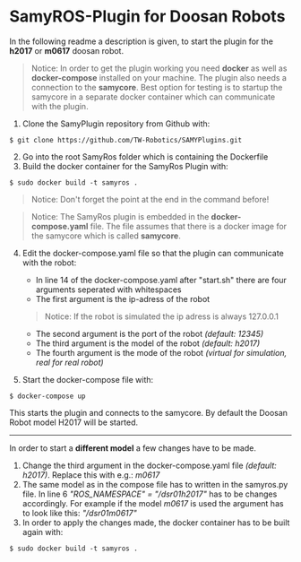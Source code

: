 # SamyROS-Plugin for Doosan Robots

In the following readme a description is given, to start the plugin for the **h2017** or **m0617** doosan robot.

> Notice: In order to get the plugin working you need **docker** as well as **docker-compose** installed on your machine.
> The plugin also needs a connection to the **samycore**. Best option for testing is to startup the samycore in a separate docker container which can communicate with the plugin.

1. Clone the SamyPlugin repository from Github with: 
```console
$ git clone https://github.com/TW-Robotics/SAMYPlugins.git
```

2. Go into the root SamyRos folder which is containing the Dockerfile
3. Build the docker container for the SamyRos Plugin with:
```console
$ sudo docker build -t samyros .
```
> Notice: Don't forget the point at the end in the command before!

> Notice: The SamyRos plugin is embedded in the **docker-compose.yaml** file. The file assumes that there is a docker image for the samycore which is called **samycore**.

4. Edit the docker-compose.yaml file so that the plugin can communicate with the robot:
    * In line 14 of the docker-compose.yaml after "start.sh" there are four arguments seperated with whitespaces
    * The first argument is the ip-adress of the robot
    > Notice: If the robot is simulated the ip adress is always 127.0.0.1
    * The second argument is the port of the robot *(default: 12345)*
    * The third argument is the model of the robot *(default: h2017)*
    * The fourth argument is the mode of the robot *(virtual for simulation, real for real robot)*

5. Start the docker-compose file with:
```console
$ docker-compose up
```

This starts the plugin and connects to the samycore.
By default the Doosan Robot model H2017 will be started.
***
In order to start a **different model** a few changes have to be made.

1. Change the third argument in the docker-compose.yaml file *(default: h2017)*. Replace this with e.g.: *m0617*
2. The same model as in the compose file has to written in the samyros.py file. In line 6 *"ROS_NAMESPACE" = "/dsr01h2017"* has to be changes accordingly. For example if the model *m0617* is used the argument has to look like this: *"/dsr01m0617"*
3. In order to apply the changes made, the docker container has to be built again with:
```console
$ sudo docker build -t samyros .
```
